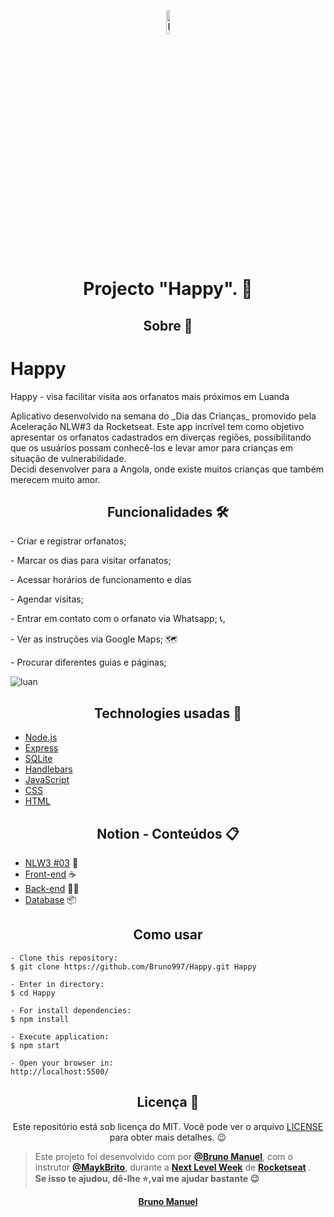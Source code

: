<p align="center">
      <img src="https://user-images.githubusercontent.com/59374587/95769432-3c361a00-0c8e-11eb-8ce7-9ee9a66f32af.png" width="10%" alt="Happy Logo"/>
</p>

<h1 align="center"> Projecto "Happy". 🥳</h1>

<h2 align="center">Sobre 📖</h2>


# Happy
Happy - visa facilitar visita aos orfanatos mais próximos em Luanda

<p> Aplicativo desenvolvido na semana do _Dia das Crianças_ promovido pela Aceleração NLW#3 da Rocketseat.
Este app incrível tem como objetivo apresentar os orfanatos cadastrados em diverças regiões, possibilitando que os usuários possam conhecê-los e levar amor para crianças em situação de vulnerabilidade. <br> Decidi desenvolver para a Angola, onde existe muitos crianças que também merecem muito amor.</p>

<h2 align="center">Funcionalidades 🛠️</h2>
<p> - Criar e registrar orfanatos;</P>
<p> - Marcar os dias para visitar orfanatos;</P>
<p> - Acessar horários de funcionamento e dias</P>
<p> - Agendar visitas;</P>
<p> - Entrar em contato com o orfanato via Whatsapp; 📞,</P>
<p> - Ver as instruções via Google Maps; 🗺</P>
<p> - Procurar diferentes guias e páginas;</P>

![luan](https://user-images.githubusercontent.com/50916368/97106050-abb0fe00-16bf-11eb-8375-3381ff6fa136.png)

<h2 align="center">Technologies usadas 🚀</h2>

- [Node.js](https://nodejs.org/en/)
- [Express](https://expressjs.com/pt-br/)
- [SQLite](https://www.sqlite.org/index.html)
- [Handlebars](https://handlebarsjs.com/)
- [JavaScript](https://www.javascript.com/)
- [CSS](https://developer.mozilla.org/pt-BR/docs/Web/CSS)
- [HTML](https://html.com/)

<h2 align="center"> Notion - Conteúdos 📋</h2>

- [NLW3 #03](https://www.notion.so/NLW-Discovery-03-628a2c1b9ac744e28fad80046b699aab) 🚀
- [Front-end](https://www.notion.so/Front-end-010548f316d04d65a0d8b72865874ed1) ☕
- [Back-end](https://www.notion.so/Back-end-ff655163e56b4927ae7a7a4e08049e64) 👨‍🍳
- [Database](https://www.notion.so/Banco-de-Dados-ba70111f89924bda94bb1016f12df8c8) 📦



<h2 align="center">Como usar </h2>

   ```
   - Clone this repository:
   $ git clone https://github.com/Bruno997/Happy.git Happy

   - Enter in directory:
   $ cd Happy

   - For install dependencies:
   $ npm install

   - Execute application:
   $ npm start

   - Open your browser in:
   http://localhost:5500/
   ```

<h2 align="center">Licença 📝</h2>

<p align="center">
  Este repositório está sob licença do MIT. Você pode ver o arquivo <a href="https://github.com/Bruno997/Happy">LICENSE</a> para obter mais detalhes. 😉
</p>

>Este projeto foi desenvolvido com por **[@Bruno Manuel](https://www.linkedin.com/in/bruno-manuel-315743193/)**, com o instrutor **[@MaykBrito](https://linkedin.com/in/maykbrito)**, durante a **[Next Level Week](https://rocketseat.com.br/)** de **[Rocketseat](https://www.linkedin.com/school/rocketseat/about/)** . <br> 
   <strong>Se isso te ajudou, dê-lhe ⭐,vai me ajudar bastante<strong> 😉
  
   <div align="center">
<a href="https://www.linkedin.com/in/bruno-manuel-315743193/">Bruno Manuel</a>

   </div>
